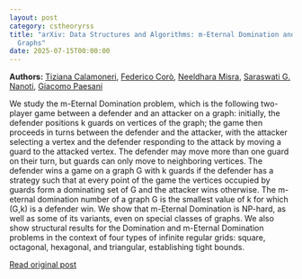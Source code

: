 ```yaml
---
layout: post
category: cstheoryrss
title: "arXiv: Data Structures and Algorithms: m-Eternal Domination and Variants on Some Classes of Finite and Infinite
  Graphs"
date: 2025-07-15T00:00:00
---
```


**Authors:** [Tiziana Calamoneri](https://dblp.uni-trier.de/search?q=Tiziana+Calamoneri), [Federico Corò](https://dblp.uni-trier.de/search?q=Federico+Cor%C3%B2), [Neeldhara Misra](https://dblp.uni-trier.de/search?q=Neeldhara+Misra), [Saraswati G. Nanoti](https://dblp.uni-trier.de/search?q=Saraswati+G.+Nanoti), [Giacomo Paesani](https://dblp.uni-trier.de/search?q=Giacomo+Paesani)

We study the m-Eternal Domination problem, which is the following two-player
game between a defender and an attacker on a graph: initially, the defender
positions k guards on vertices of the graph; the game then proceeds in turns
between the defender and the attacker, with the attacker selecting a vertex and
the defender responding to the attack by moving a guard to the attacked vertex.
The defender may move more than one guard on their turn, but guards can only
move to neighboring vertices. The defender wins a game on a graph G with k
guards if the defender has a strategy such that at every point of the game the
vertices occupied by guards form a dominating set of G and the attacker wins
otherwise. The m-eternal domination number of a graph G is the smallest value
of k for which (G,k) is a defender win.
We show that m-Eternal Domination is NP-hard, as well as some of its
variants, even on special classes of graphs. We also show structural results
for the Domination and m-Eternal Domination problems in the context of four
types of infinite regular grids: square, octagonal, hexagonal, and triangular,
establishing tight bounds.

[Read original post](http://arxiv.org/abs/2507.09283v1)
